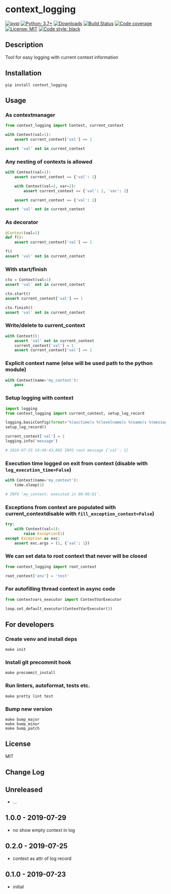 # context_logging

[![pypi](https://badge.fury.io/py/context_logging.svg)](https://pypi.org/project/context_logging)
[![Python: 3.7+](https://img.shields.io/badge/Python-3.7+-blue.svg)](https://pypi.org/project/context_logging)
[![Downloads](https://img.shields.io/pypi/dm/context_logging.svg)](https://pypistats.org/packages/context_logging)
[![Build Status](https://travis-ci.org/Afonasev/context_logging.svg?branch=master)](https://travis-ci.org/Afonasev/context_logging)
[![Code coverage](https://codecov.io/gh/Afonasev/context_logging/branch/master/graph/badge.svg)](https://codecov.io/gh/Afonasev/context_logging)
[![License: MIT](https://img.shields.io/badge/License-MIT-green.svg)](https://en.wikipedia.org/wiki/MIT_License)
[![Code style: black](https://img.shields.io/badge/code%20style-black-000000.svg)](https://github.com/ambv/black)

## Description

Tool for easy logging with current context information

## Installation

    pip install context_logging

## Usage

### As contextmanager

```python
from context_logging import Context, current_context

with Context(val=1):
    assert current_context['val'] == 1

assert 'val' not in current_context
```

### Any nesting of contexts is allowed

```python
with Context(val=1):
    assert current_context == {'val': 1}

    with Context(val=2, var=2):
        assert current_context == {'val': 2, 'var': 2}

    assert current_context == {'val': 1}

assert 'val' not in current_context
```

### As decorator

```python
@Context(val=1)
def f():
    assert current_context['val'] == 1

f()
assert 'val' not in current_context
```

### With start/finish

```python
ctx = Context(val=1)
assert 'val' not in current_context

ctx.start()
assert current_context['val'] == 1

ctx.finish()
assert 'val' not in current_context
```

### Write/delete to current_context
```python
with Context():
    assert 'val' not in current_context
    current_context['val'] = 1
    assert current_context['val'] == 1
```

### Explicit context name (else will be used path to the python module)

```python
with Context(name='my_context'):
    pass
```

### Setup logging with context

```python
import logging
from context_logging import current_context, setup_log_record

logging.basicConfig(format='%(asctime)s %(levelname)s %(name)s %(message)s %(context)s', level=logging.INFO)
setup_log_record()

current_context['val'] = 1
logging.info('message')

# 2019-07-25 19:49:43,892 INFO root message {'val': 1}
```

### Execution time logged on exit from context (disable with `log_execution_time=False`)

```python
with Context(name='my_context'):
    time.sleep(1)

# INFO 'my_context: executed in 00:00:01',
```

### Exceptions from context are populated with current_contextdisable with `fill_exception_context=False`)

```python
try:
    with Context(val=1):
        raise Exception(1)
except Exception as exc:
    assert exc.args = (1, {'val': 1})
```

### We can set data to root context that never will be closed

```python
from context_logging import root_context

root_context['env'] = 'test'
```

### For autofilling thread context in async code

```python
from contextvars_executor import ContextVarExecutor

loop.set_default_executor(ContextVarExecutor())
```

## For developers

### Create venv and install deps

    make init

### Install git precommit hook

    make precommit_install

### Run linters, autoformat, tests etc.

    make pretty lint test

### Bump new version

    make bump_major
    make bump_minor
    make bump_patch

## License

MIT

## Change Log

Unreleased
-----

* ...

1.0.0 - 2019-07-29
-----

* no show empty context in log

0.2.0 - 2019-07-25
-----

* context as attr of log record

0.1.0 - 2019-07-23
-----

* initial
